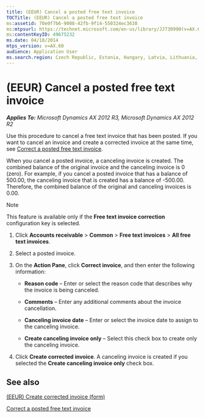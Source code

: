 ```yaml
---
title: (EEUR) Cancel a posted free text invoice
TOCTitle: (EEUR) Cancel a posted free text invoice
ms:assetid: 70e0f7b6-9008-42fb-9f14-550324ec3638
ms:mtpsurl: https://technet.microsoft.com/en-us/library/JJ730990(v=AX.60)
ms:contentKeyID: 49675232
ms.date: 04/18/2014
mtps_version: v=AX.60
audience: Application User
ms.search.region: Czech Republic, Estonia, Hungary, Latvia, Lithuania, Poland, Russia
---
```


# (EEUR) Cancel a posted free text invoice 


_**Applies To:** Microsoft Dynamics AX 2012 R3, Microsoft Dynamics AX 2012 R2_

Use this procedure to cancel a free text invoice that has been posted. If you want to cancel an invoice and create a corrected invoice at the same time, see [Correct a posted free text invoice](correct-a-posted-free-text-invoice.md).

When you cancel a posted invoice, a canceling invoice is created. The combined balance of the original invoice and the canceling invoice is 0 (zero). For example, if you cancel a posted invoice that has a balance of 500.00, the canceling invoice that is created has a balance of -500.00. Therefore, the combined balance of the original and canceling invoices is 0.00.


> [!NOTE]
> <P>This feature is available only if the <STRONG>Free text invoice correction</STRONG> configuration key is selected.</P>



1.  Click **Accounts receivable** \> **Common** \> **Free text invoices** \> **All free text invoices**.

2.  Select a posted invoice.

3.  On the **Action Pane**, click **Correct invoice**, and then enter the following information:
    
      - **Reason code** – Enter or select the reason code that describes why the invoice is being canceled.
    
      - **Comments** – Enter any additional comments about the invoice cancellation.
    
      - **Canceling invoice date** – Enter or select the invoice date to assign to the canceling invoice.
    
      - **Create canceling invoice only** – Select this check box to create only the canceling invoice.

4.  Click **Create corrected invoice**. A canceling invoice is created if you selected the **Create canceling invoice only** check box.

## See also

[(EEUR) Create corrected invoice (form)](https://technet.microsoft.com/en-us/library/jj710746\(v=ax.60\))

[Correct a posted free text invoice](correct-a-posted-free-text-invoice.md)

  


